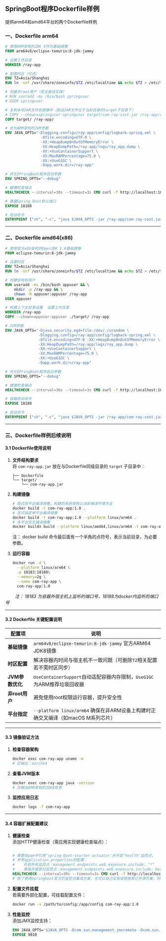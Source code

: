 ## SpringBoot程序Dockerfile样例

提供arm64和amd64平台的两个Dockerfile样例

### 一、Dockerfile arm64

```dockerfile
# 使用ARM架构的JDK 8作为基础镜像
FROM arm64v8/eclipse-temurin:8-jdk-jammy

# 设置工作目录
WORKDIR /ray-app

# 配置时区（可选）
ENV TZ=Asia/Shanghai
RUN ln -snf /usr/share/zoneinfo/$TZ /etc/localtime && echo $TZ > /etc/timezone

# 创建非root用户（安全最佳实践）
# RUN useradd -ms /bin/bash springuser
# USER springuser

# 复制本地JAR文件到镜像中（假设JAR文件位于当前目录的target子目录下）
# COPY --chown=springuser:springuser target/com-ray-cost.jar /ray-app/com-ray-cost.jar
COPY target/ /ray-app/

# 优化ARM架构的JVM参数
ENV JAVA_OPTS="-Dlogging.config=/ray-app/config/logback-spring.xml \
                -Dfile.encoding=UTF-8 \
                -XX:+HeapDumpOnOutOfMemoryError \
                -XX:HeapDumpPath=/ray-app/logs/ray_app.dump \
                -XX:+UseContainerSupport \
                -XX:MaxRAMPercentage=75.0 \
                -XX:+UseG1GC \
                -Dapp.work.dir=/ray-app"

# 优化SPringBoot程序启动参数
ENV SPRING_OPTS="--debug"

# 健康检查端点 
HEALTHCHECK --interval=30s --timeout=3s CMD curl -f http://localhost:18188/actuator/health || exit 1

# 暴露Spring Boot默认端口
EXPOSE 18188

# 启动命令
ENTRYPOINT ["sh", "-c", "java $JAVA_OPTS -jar /ray-app/com-ray-cost.jar $SPRING_OPTS"]
```

---

### 二、Dockerfile amd64(x86)

```dockerfile
# 使用官方x86架构的OpenJDK 1.8基础镜像
FROM eclipse-temurin:8-jdk-jammy

# 设置时区
ENV TZ=Asia/Shanghai
RUN ln -snf /usr/share/zoneinfo/$TZ /etc/localtime && echo $TZ > /etc/timezone

# 创建非特权用户
RUN useradd -ms /bin/bash appuser && \
    mkdir -p /ray-app && \
    chown -R appuser:appuser /ray-app
USER appuser

# 构建上下文目录设置  设置工作目录
WORKDIR /ray-app
COPY --chown=appuser:appuser ./target/ /ray-app

# JVM参数
ENV JAVA_OPTS="-Djava.security.egd=file:/dev/./urandom \
               -Dlogging.config=/ray-app/config/logback-spring.xml \
               -Dfile.encoding=UTF-8 -XX:+HeapDumpOnOutOfMemoryError \
               -XX:HeapDumpPath=/ray-app/logs/ray_app.dump \
               -XX:+UseContainerSupport \
               -XX:MaxRAMPercentage=75.0 \
               -XX:+UseG1GC \
               -Dapp.work.dir=/ray-app"

# 优化SPringBoot程序启动参数
ENV SPRING_OPTS="--debug"

# 健康检查端点
HEALTHCHECK --interval=30s --timeout=3s CMD curl -f http://localhost:18188/actuator/health || exit 1

# 容器启动命令
EXPOSE 18188

# 启动命令
ENTRYPOINT ["sh", "-c", "java $JAVA_OPTS -jar /ray-app/com-ray-cost.jar $SPRING_OPTS"]
```

---

### 三、Dockerfile样例后续说明

#### 3.1 Dockerfile使用说明

1. **文件结构要求**  
   将 `com-ray-app.jar` 放在与Dockerfile同级目录的 `target` 子目录中：
   
   ```
   ├── Dockerfile
   └── target/
       └── com-ray-app.jar
   ```

2. **构建镜像**  
   
   ```bash
   # 隐式但平台编译镜像，构建的系统架构以当前编译环境为主
   docker build -t com-ray-app:1.0 .
   # 显式指定单平台编译镜像
   docker build -t com-ray-app:1.0 --platform linux/arm64 .
   # 多平台交叉编译镜像
   docker buildx build --platform linux/amd64,linux/arm64 -t com-ray-app:1.0 .
   ```
   
   注： docker build 命令最后面有一个半角的点符号，表示当前目录，为必要参数。

3. **运行容器**  
   
   ```bash
   docker run -d \
     --platform linux/arm64 \
     -p 18183:18188\
     --memory=2g \
     --name com-ray-app \
     com-ray-app:1.0
   ```

        *注： 18183 为容器外宿主机上监听的端口号，18188为docker内监听的端口号*

---

#### 3.2 Dockerfile 关键配置说明

| 配置项         | 说明                                                         |
| ----------- | ---------------------------------------------------------- |
| **基础镜像**    | `arm64v8/eclipse-temurin:8-jdk-jammy` 官方ARM64 JDK8镜像       |
| **时区配置**    | 解决容器内时间与宿主机不一致问题（可删除`TZ`相关配置若不需时区同步）                       |
| **JVM参数优化** | `UseContainerSupport`自动适配容器内存限制，`UseG1GC`为ARM推荐垃圾回收器       |
| **非root用户** | 避免使用root权限运行容器，提升安全性                                       |
| **平台指定**    | `--platform linux/arm64` 确保在非ARM设备上构建时正确交叉编译（如macOS M系列芯片） |

---

#### 3.3 镜像验证方法

1. **检查容器架构**  
   
   ```bash
   docker exec com-ray-app uname -m
   # 应输出：aarch64
   ```

2. **查看JVM版本**  
   
   ```bash
   docker exec com-ray-app java -version
   # 应输出ARM架构的JDK8信息
   ```

3. **监控应用日志**  
   
   ```bash
   docker logs -f com-ray-app
   ```

---

#### 3.4 容器扩展配置建议

1. **健康检查**  
   添加HTTP健康检查（需应用实现健康检查端点）：
   
   ```dockerfile
   
   # 需要在pom中引用’spring-boot-starter-actuator‘并开启’health‘监控点，
   # 参考application.properties的配置：
   #    开启所有监控点：management.endpoints.web.exposure.include: "*"
   #    单独开放部分监控点：management.endpoints.web.exposure.include: beans,trace
   HEALTHCHECK --interval=30s --timeout=3s CMD curl -f http://localhost:8080/actuator/health || exit 1
   # 除了使用springboot官方的监控点集成方案，也可以自己实现或使用其它开源方案，同时修改Dockerfile中的’HEALTHCHECK‘配置即可。
   ```

2. **配置文件挂载**  
   若需要外部化配置，可挂载配置文件：
   
   ```bash
   docker run -v /path/to/config:/app/config com-ray-app:1.0
   ```

3. **性能监控**  
   添加JMX监控支持：
   
   ```dockerfile
   ENV JAVA_OPTS="$JAVA_OPTS -Dcom.sun.management.jmxremote -Dcom.sun.management.jmxremote.port=9010 -Dcom.sun.management.jmxremote.authenticate=false -Dcom.sun.management.jmxremote.ssl=false"
   EXPOSE 9010
   ```